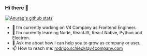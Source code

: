 ### Hi there 👋

[![Anurag's github stats](https://github-readme-stats.vercel.app/api?username=rodrigodh&show_icons=true&theme=radical)](https://github.com/anuraghazra/github-readme-stats)

- 🔭 I’m currently working on V4 Company as Frontend Engineer.
- 🌱 I’m currently learning Node, ReactJS, React Native, Python and Electron.
- 💬 Ask me about how i can help you to grow as company or user.
- 📫 How to reach me: rodrigo.schieck@v4company.com
